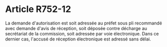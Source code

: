 # Article R752-12

La demande d'autorisation est soit adressée au préfet sous pli recommandé avec demande d'avis de réception, soit déposée contre décharge au secrétariat de la commission, soit adressée par voie électronique. Dans ce dernier cas, l'accusé de réception électronique est adressé sans délai.
